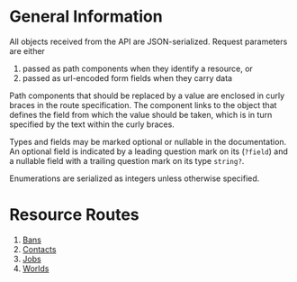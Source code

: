 # General Information
All objects received from the API are JSON-serialized. Request parameters
are either 
  1. passed as path components when they identify a resource, or
  2. passed as url-encoded form fields when they carry data

Path components that should be replaced by a value are enclosed in curly braces
in the route specification. The component links to the object that defines the
field from which the value should be taken, which is in turn specified by the 
text within the curly braces.

Types and fields may be marked optional or nullable in the documentation. An
optional field is indicated by a leading question mark on its (`?field`)
and a nullable field with a trailing question mark on its type `string?`.

Enumerations are serialized as integers unless otherwise specified.

# Resource Routes
1. [Bans](routes/bans.md)
2. [Contacts](routes/contacts.md)
3. [Jobs](routes/jobs.md)
4. [Worlds](routes/worlds.md)
